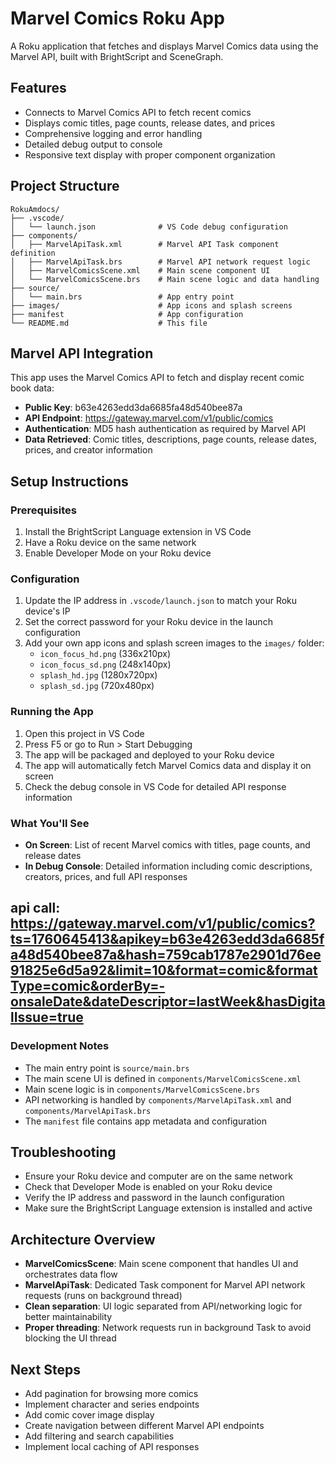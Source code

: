 # Marvel Comics Roku App

A Roku application that fetches and displays Marvel Comics data using the Marvel API, built with BrightScript and SceneGraph.

## Features
- Connects to Marvel Comics API to fetch recent comics
- Displays comic titles, page counts, release dates, and prices
- Comprehensive logging and error handling
- Detailed debug output to console
- Responsive text display with proper component organization

## Project Structure
```
RokuAmdocs/
├── .vscode/
│   └── launch.json              # VS Code debug configuration
├── components/
│   ├── MarvelApiTask.xml        # Marvel API Task component definition
│   ├── MarvelApiTask.brs        # Marvel API network request logic
│   ├── MarvelComicsScene.xml    # Main scene component UI
│   └── MarvelComicsScene.brs    # Main scene logic and data handling
├── source/
│   └── main.brs                 # App entry point
├── images/                      # App icons and splash screens
├── manifest                     # App configuration
└── README.md                    # This file
```

## Marvel API Integration
This app uses the Marvel Comics API to fetch and display recent comic book data:
- **Public Key**: b63e4263edd3da6685fa48d540bee87a
- **API Endpoint**: https://gateway.marvel.com/v1/public/comics
- **Authentication**: MD5 hash authentication as required by Marvel API
- **Data Retrieved**: Comic titles, descriptions, page counts, release dates, prices, and creator information

## Setup Instructions

### Prerequisites
1. Install the BrightScript Language extension in VS Code
2. Have a Roku device on the same network
3. Enable Developer Mode on your Roku device

### Configuration
1. Update the IP address in `.vscode/launch.json` to match your Roku device's IP
2. Set the correct password for your Roku device in the launch configuration
3. Add your own app icons and splash screen images to the `images/` folder:
   - `icon_focus_hd.png` (336x210px)
   - `icon_focus_sd.png` (248x140px) 
   - `splash_hd.jpg` (1280x720px)
   - `splash_sd.jpg` (720x480px)

### Running the App
1. Open this project in VS Code
2. Press F5 or go to Run > Start Debugging
3. The app will be packaged and deployed to your Roku device
4. The app will automatically fetch Marvel Comics data and display it on screen
5. Check the debug console in VS Code for detailed API response information

### What You'll See
- **On Screen**: List of recent Marvel comics with titles, page counts, and release dates
- **In Debug Console**: Detailed information including comic descriptions, creators, prices, and full API responses


## api call: https://gateway.marvel.com/v1/public/comics?ts=1760645413&apikey=b63e4263edd3da6685fa48d540bee87a&hash=759cab1787e2901d76ee91825e6d5a92&limit=10&format=comic&formatType=comic&orderBy=-onsaleDate&dateDescriptor=lastWeek&hasDigitalIssue=true

### Development Notes
- The main entry point is `source/main.brs`
- The main scene UI is defined in `components/MarvelComicsScene.xml`
- Main scene logic is in `components/MarvelComicsScene.brs`
- API networking is handled by `components/MarvelApiTask.xml` and `components/MarvelApiTask.brs`
- The `manifest` file contains app metadata and configuration

## Troubleshooting
- Ensure your Roku device and computer are on the same network
- Check that Developer Mode is enabled on your Roku device
- Verify the IP address and password in the launch configuration
- Make sure the BrightScript Language extension is installed and active

## Architecture Overview
- **MarvelComicsScene**: Main scene component that handles UI and orchestrates data flow
- **MarvelApiTask**: Dedicated Task component for Marvel API network requests (runs on background thread)
- **Clean separation**: UI logic separated from API/networking logic for better maintainability
- **Proper threading**: Network requests run in background Task to avoid blocking the UI thread

## Next Steps
- Add pagination for browsing more comics
- Implement character and series endpoints
- Add comic cover image display
- Create navigation between different Marvel API endpoints
- Add filtering and search capabilities
- Implement local caching of API responses